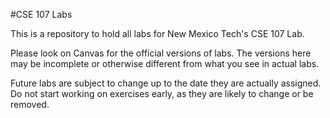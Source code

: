 #CSE 107 Labs

This is a repository to hold all labs for New Mexico Tech's CSE 107 Lab.

Please look on Canvas for the official versions of labs. The versions here may be incomplete or otherwise different from what you see in actual labs.

Future labs are subject to change up to the date they are actually assigned. Do not start working on exercises early, as they are likely to change or be removed.